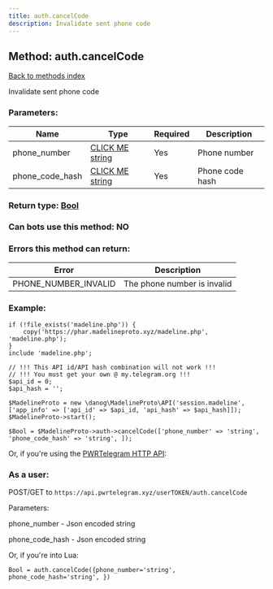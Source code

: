 ```yaml
---
title: auth.cancelCode
description: Invalidate sent phone code
---
```

## Method: auth.cancelCode  
[Back to methods index](index.md)


Invalidate sent phone code

### Parameters:

| Name     |    Type       | Required | Description |
|----------|---------------|----------|-------------|
|phone\_number|[CLICK ME string](../types/string.md) | Yes|Phone number|
|phone\_code\_hash|[CLICK ME string](../types/string.md) | Yes|Phone code hash|


### Return type: [Bool](../types/Bool.md)

### Can bots use this method: **NO**


### Errors this method can return:

| Error    | Description   |
|----------|---------------|
|PHONE_NUMBER_INVALID|The phone number is invalid|


### Example:


```
if (!file_exists('madeline.php')) {
    copy('https://phar.madelineproto.xyz/madeline.php', 'madeline.php');
}
include 'madeline.php';

// !!! This API id/API hash combination will not work !!!
// !!! You must get your own @ my.telegram.org !!!
$api_id = 0;
$api_hash = '';

$MadelineProto = new \danog\MadelineProto\API('session.madeline', ['app_info' => ['api_id' => $api_id, 'api_hash' => $api_hash]]);
$MadelineProto->start();

$Bool = $MadelineProto->auth->cancelCode(['phone_number' => 'string', 'phone_code_hash' => 'string', ]);
```

Or, if you're using the [PWRTelegram HTTP API](https://pwrtelegram.xyz):



### As a user:

POST/GET to `https://api.pwrtelegram.xyz/userTOKEN/auth.cancelCode`

Parameters:

phone_number - Json encoded string

phone_code_hash - Json encoded string




Or, if you're into Lua:

```
Bool = auth.cancelCode({phone_number='string', phone_code_hash='string', })
```

